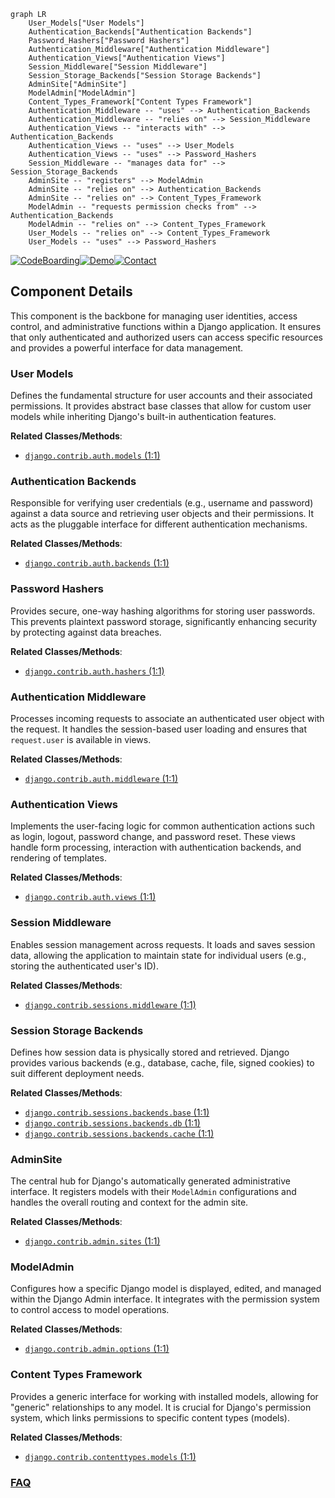 ```mermaid
graph LR
    User_Models["User Models"]
    Authentication_Backends["Authentication Backends"]
    Password_Hashers["Password Hashers"]
    Authentication_Middleware["Authentication Middleware"]
    Authentication_Views["Authentication Views"]
    Session_Middleware["Session Middleware"]
    Session_Storage_Backends["Session Storage Backends"]
    AdminSite["AdminSite"]
    ModelAdmin["ModelAdmin"]
    Content_Types_Framework["Content Types Framework"]
    Authentication_Middleware -- "uses" --> Authentication_Backends
    Authentication_Middleware -- "relies on" --> Session_Middleware
    Authentication_Views -- "interacts with" --> Authentication_Backends
    Authentication_Views -- "uses" --> User_Models
    Authentication_Views -- "uses" --> Password_Hashers
    Session_Middleware -- "manages data for" --> Session_Storage_Backends
    AdminSite -- "registers" --> ModelAdmin
    AdminSite -- "relies on" --> Authentication_Backends
    AdminSite -- "relies on" --> Content_Types_Framework
    ModelAdmin -- "requests permission checks from" --> Authentication_Backends
    ModelAdmin -- "relies on" --> Content_Types_Framework
    User_Models -- "relies on" --> Content_Types_Framework
    User_Models -- "uses" --> Password_Hashers
```
[![CodeBoarding](https://img.shields.io/badge/Generated%20by-CodeBoarding-9cf?style=flat-square)](https://github.com/CodeBoarding/GeneratedOnBoardings)[![Demo](https://img.shields.io/badge/Try%20our-Demo-blue?style=flat-square)](https://www.codeboarding.org/demo)[![Contact](https://img.shields.io/badge/Contact%20us%20-%20contact@codeboarding.org-lightgrey?style=flat-square)](mailto:contact@codeboarding.org)

## Component Details

This component is the backbone for managing user identities, access control, and administrative functions within a Django application. It ensures that only authenticated and authorized users can access specific resources and provides a powerful interface for data management.

### User Models
Defines the fundamental structure for user accounts and their associated permissions. It provides abstract base classes that allow for custom user models while inheriting Django's built-in authentication features.


**Related Classes/Methods**:

- <a href="https://github.com/django/django/blob/master/django/contrib/auth/models.py#L1-L1" target="_blank" rel="noopener noreferrer">`django.contrib.auth.models` (1:1)</a>


### Authentication Backends
Responsible for verifying user credentials (e.g., username and password) against a data source and retrieving user objects and their permissions. It acts as the pluggable interface for different authentication mechanisms.


**Related Classes/Methods**:

- <a href="https://github.com/django/django/blob/master/django/contrib/auth/backends.py#L1-L1" target="_blank" rel="noopener noreferrer">`django.contrib.auth.backends` (1:1)</a>


### Password Hashers
Provides secure, one-way hashing algorithms for storing user passwords. This prevents plaintext password storage, significantly enhancing security by protecting against data breaches.


**Related Classes/Methods**:

- <a href="https://github.com/django/django/blob/master/django/contrib/auth/hashers.py#L1-L1" target="_blank" rel="noopener noreferrer">`django.contrib.auth.hashers` (1:1)</a>


### Authentication Middleware
Processes incoming requests to associate an authenticated user object with the request. It handles the session-based user loading and ensures that `request.user` is available in views.


**Related Classes/Methods**:

- <a href="https://github.com/django/django/blob/master/django/contrib/auth/middleware.py#L1-L1" target="_blank" rel="noopener noreferrer">`django.contrib.auth.middleware` (1:1)</a>


### Authentication Views
Implements the user-facing logic for common authentication actions such as login, logout, password change, and password reset. These views handle form processing, interaction with authentication backends, and rendering of templates.


**Related Classes/Methods**:

- <a href="https://github.com/django/django/blob/master/django/contrib/auth/views.py#L1-L1" target="_blank" rel="noopener noreferrer">`django.contrib.auth.views` (1:1)</a>


### Session Middleware
Enables session management across requests. It loads and saves session data, allowing the application to maintain state for individual users (e.g., storing the authenticated user's ID).


**Related Classes/Methods**:

- <a href="https://github.com/django/django/blob/master/django/contrib/sessions/middleware.py#L1-L1" target="_blank" rel="noopener noreferrer">`django.contrib.sessions.middleware` (1:1)</a>


### Session Storage Backends
Defines how session data is physically stored and retrieved. Django provides various backends (e.g., database, cache, file, signed cookies) to suit different deployment needs.


**Related Classes/Methods**:

- <a href="https://github.com/django/django/blob/master/django/contrib/sessions/backends/base.py#L1-L1" target="_blank" rel="noopener noreferrer">`django.contrib.sessions.backends.base` (1:1)</a>
- <a href="https://github.com/django/django/blob/master/django/contrib/sessions/backends/db.py#L1-L1" target="_blank" rel="noopener noreferrer">`django.contrib.sessions.backends.db` (1:1)</a>
- <a href="https://github.com/django/django/blob/master/django/contrib/sessions/backends/cache.py#L1-L1" target="_blank" rel="noopener noreferrer">`django.contrib.sessions.backends.cache` (1:1)</a>


### AdminSite
The central hub for Django's automatically generated administrative interface. It registers models with their `ModelAdmin` configurations and handles the overall routing and context for the admin site.


**Related Classes/Methods**:

- <a href="https://github.com/django/django/blob/master/django/contrib/admin/sites.py#L1-L1" target="_blank" rel="noopener noreferrer">`django.contrib.admin.sites` (1:1)</a>


### ModelAdmin
Configures how a specific Django model is displayed, edited, and managed within the Django Admin interface. It integrates with the permission system to control access to model operations.


**Related Classes/Methods**:

- <a href="https://github.com/django/django/blob/master/django/contrib/admin/options.py#L1-L1" target="_blank" rel="noopener noreferrer">`django.contrib.admin.options` (1:1)</a>


### Content Types Framework
Provides a generic interface for working with installed models, allowing for "generic" relationships to any model. It is crucial for Django's permission system, which links permissions to specific content types (models).


**Related Classes/Methods**:

- <a href="https://github.com/django/django/blob/master/django/contrib/contenttypes/models.py#L1-L1" target="_blank" rel="noopener noreferrer">`django.contrib.contenttypes.models` (1:1)</a>




### [FAQ](https://github.com/CodeBoarding/GeneratedOnBoardings/tree/main?tab=readme-ov-file#faq)